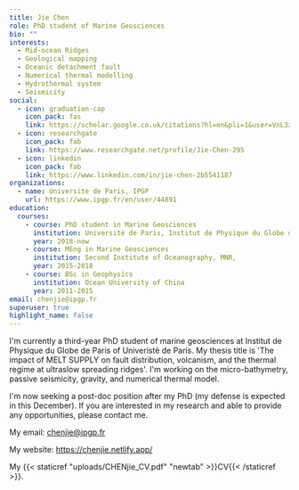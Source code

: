 ```yaml
---
title: Jie Chen
role: PhD student of Marine Geosciences
bio: ""
interests:
  - Mid-ocean Ridges
  - Geological mapping
  - Oceanic detachment fault
  - Numerical thermal modelling
  - Hydrothermal system
  - Seismicity
social:
  - icon: graduation-cap
    icon_pack: fas
    link: https://scholar.google.co.uk/citations?hl=en&pli=1&user=VnL3zvMAAAAJ
  - icon: researchgate
    icon_pack: fab
    link: https://www.researchgate.net/profile/Jie-Chen-295
  - icon: linkedin
    icon_pack: fab
    link: https://www.linkedin.com/in/jie-chen-2b5541187
organizations:
  - name: Universitè de Paris, IPGP
    url: https://www.ipgp.fr/en/user/44891
education:
  courses:
    - course: PhD student in Marine Geosciences
      institution: Universitè de Paris, Institut de Physique du Globe de Paris
      year: 2018-now
    - course: MEng in Marine Geosciences
      institution: Second Institute of Oceanography, MNR,
      year: 2015-2018
    - course: BSc in Geophysics
      institution: Ocean University of China
      year: 2011-2015
email: chenjie@ipgp.fr
superuser: true
highlight_name: false
---
```


I'm currently a third-year PhD student of marine geosciences at Institut de Physique du Globe de Paris of Univeristè de Paris. My thesis title is 'The impact of MELT SUPPLY on fault distribution, volcanism, and the thermal regime at ultraslow spreading ridges'. I'm working on the micro-bathymetry, passive seismicity, gravity, and numerical thermal model.

I'm now seeking a post-doc position after my PhD (my defense is expected in this December). If you are interested in my research and able to provide any opportunities, please contact me.

My email: chenjie@ipgp.fr

My website: https://chenjie.netlify.app/

My {{< staticref "uploads/CHENjie_CV.pdf" "newtab" >}}CV{{< /staticref >}}.

